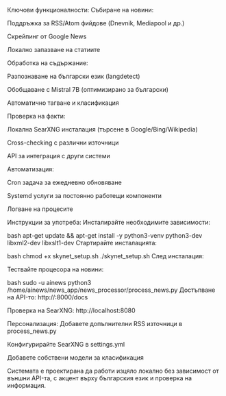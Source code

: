Ключови функционалности:
Събиране на новини:

Поддръжка за RSS/Atom фийдове (Dnevnik, Mediapool и др.)

Скрейпинг от Google News

Локално запазване на статиите

Обработка на съдържание:

Разпознаване на български език (langdetect)

Обобщаване с Mistral 7B (оптимизирано за български)

Автоматично тагване и класификация

Проверка на факти:

Локална SearXNG инсталация (търсене в Google/Bing/Wikipedia)

Cross-checking с различни източници

API за интеграция с други системи

Автоматизация:

Cron задача за ежедневно обновяване

Systemd услуги за постоянно работещи компоненти

Логване на процесите

Инструкции за употреба:
Инсталирайте необходимите зависимости:

bash
apt-get update && apt-get install -y python3-venv python3-dev libxml2-dev libxslt1-dev
Стартирайте инсталацията:

bash
chmod +x skynet_setup.sh
./skynet_setup.sh
След инсталация:

Тествайте процесора на новини:

bash
sudo -u ainews python3 /home/ainews/news_app/news_processor/process_news.py
Достъпване на API-то: http://<IP>:8000/docs

Проверка на SearXNG: http://localhost:8080

Персонализация:
Добавете допълнителни RSS източници в process_news.py

Конфигурирайте SearXNG в settings.yml

Добавете собствени модели за класификация

Системата е проектирана да работи изцяло локално без зависимост от външни API-та, с акцент върху българския език и проверка на информация.
